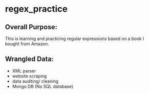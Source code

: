 # regex_practice

## Overall Purpose:
This is learning and practicing regular expressions based on a book I bought from Amazon.

## Wrangled Data:
<ul>
   <li>XML parser</li>
   <li>website scraping</li>
   <li>data auditing/ cleaning</li>
   <li>Mongo DB (No SQL database)</li>
</ul>
